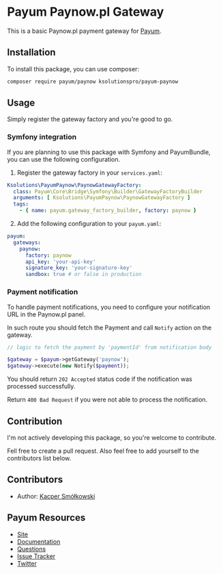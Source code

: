# Payum Paynow.pl Gateway

This is a basic Paynow.pl payment gateway for [Payum](https://github.com/Payum/Payum).

## Installation

To install this package, you can use composer:
```bash
composer require payum/paynow ksolutionspro/payum-paynow
```

## Usage

Simply register the gateway factory and you're good to go.

### Symfony integration

If you are planning to use this package with Symfony and PayumBundle, you can use the following configuration.

1. Register the gateway factory in your `services.yaml`:

```yaml
Ksolutions\PayumPaynow\PaynowGatewayFactory:
  class: Payum\Core\Bridge\Symfony\Builder\GatewayFactoryBuilder
  arguments: [ Ksolutions\PayumPaynow\PaynowGatewayFactory ]
  tags:
    - { name: payum.gateway_factory_builder, factory: paynow }
```

2. Add the following configuration to your `payum.yaml`:

```yaml
payum:
  gateways:
    paynow:
      factory: paynow
      api_key: 'your-api-key'
      signature_key: 'your-signature-key'
      sandbox: true # or false in production
```

### Payment notification

To handle payment notifications, you need to configure your notification URL in the Paynow.pl panel.

In such route you should fetch the Payment and call `Notify` action on the gateway.

```php
// logic to fetch the payment by 'paymentId' from notification body

$gateway = $payum->getGateway('paynow');
$gateway->execute(new Notify($payment));
```

You should return `202 Accepted` status code if the notification was processed successfully.

Return `400 Bad Request` if you were not able to process the notification.

## Contribution

I'm not actively developing this package, so you're welcome to contribute.

Fell free to create a pull request. Also feel free to add yourself to the contributors list below.

## Contributors 

* Author: [Kacper Smółkowski](https://github.com/ownede)

## Payum Resources

* [Site](https://payum.forma-pro.com/)
* [Documentation](https://github.com/Payum/Payum/blob/master/docs/index.md#general)
* [Questions](http://stackoverflow.com/questions/tagged/payum)
* [Issue Tracker](https://github.com/Payum/Payum/issues)
* [Twitter](https://twitter.com/payumphp)
